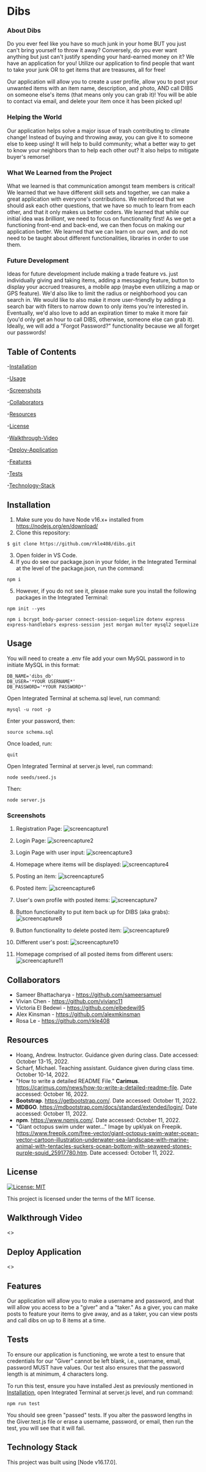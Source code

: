 # Dibs
### About Dibs
Do you ever feel like you have so much junk in your home BUT you just can't bring yourself to throw it away? Conversely, do you ever want anything but just can't justify spending your hard-earned money on it? We have an application for you! Utilize our application to find people that want to take your junk OR to get items that are treasures, all for free!

Our application will allow you to create a user profile, allow you to post your unwanted items with an item name, description, and photo, AND call DIBS on someone else's items (that means only you can grab it)! You will be able to contact via email, and delete your item once it has been picked up!

### Helping the World
Our application helps solve a major issue of trash contributing to climate change! Instead of buying and throwing away, you can give it to someone else to keep using! It will help to build community; what a better way to get to know your neighbors than to help each other out? It also helps to mitigate buyer's remorse!

### What We Learned from the Project
What we learned is that communication amongst team members is critical! We learned that we have different skill sets and together, we can make a great application with everyone's contributions. We reinforced that we should ask each other questions, that we have so much to learn from each other, and that it only makes us better coders. We learned that while our initial idea was <i>brilliant</i>, we need to focus on functionality first! As we get a functioning front-end and back-end, we can then focus on making our application better. We learned that we can learn on our own, and do not need to be taught about different functionalities, libraries in order to use them.

### Future Development
Ideas for future development include making a trade feature vs. just individually giving and taking items, adding a messaging feature, button to display your accrued treasures, a mobile app (maybe even utilizing a map or GPS feature). We'd also like to limit the radius or neighborhood you can search in. We would like to also make it more user-friendly by adding a search bar with filters to narrow down to only items you're interested in. Eventually, we'd also love to add an expiration timer to make it more fair (you'd only get an hour to call DIBS, otherwise, someone else can grab it). Ideally, we will add a "Forgot Password?" functionality because we all forget our passwords!

## Table of Contents

-[Installation](#installation)

-[Usage](#usage)

-[Screenshots](#screenshots)

-[Collaborators](#collaborators)

-[Resources](#resources)

-[License](#license)

-[Walkthrough-Video](#walkthrough-video)

-[Deploy-Application](#deploy-application)

-[Features](#features)

-[Tests](#tests)

-[Technology-Stack](#technology-stack)

## Installation

1) Make sure you do have Node v16.x+ installed from <https://nodejs.org/en/download/>
2) Clone this repository:
````
$ git clone https://github.com/rkle408/dibs.git
````
3) Open folder in VS Code.
4) If you do see our package.json in your folder, in the Integrated Terminal at the level of the package.json, run the command:
````
npm i
````
5) However, if you do not see it, please make sure you install the following packages in the Integrated Terminal:

````
npm init --yes
````
````
npm i bcrypt body-parser connect-session-sequelize dotenv express express-handlebars express-session jest morgan multer mysql2 sequelize
````

## Usage

You will need to create a .env file add your own MySQL password in to initiate MySQL in this format:
````
DB_NAME='dibs_db'
DB_USER='*YOUR USERNAME*'
DB_PASSWORD='*YOUR PASSWORD*'
````
Open Integrated Terminal at schema.sql level, run command:
````
mysql -u root -p
````
Enter your password, then:
````
source schema.sql
````
Once loaded, run:
````
quit
````

Open Integrated Terminal at server.js level, run command:
````
node seeds/seed.js
````
Then:
````
node server.js
````

### Screenshots

1) Registration Page:
![screencapture1](https://user-images.githubusercontent.com/108099192/196065709-b53d6cc1-9fbe-49f9-a34f-8df2e0cb1754.png)

2) Login Page:
![screencapture2](https://user-images.githubusercontent.com/108099192/196065712-e2c5e350-77ef-4af9-b028-c7299fbcf7d0.png)

3) Login Page with user input:
![screencapture3](https://user-images.githubusercontent.com/108099192/196065703-3615e945-e9c1-43ed-a00f-4e714d06147a.png)

4) Homepage where items will be displayed:
![screencapture4](https://user-images.githubusercontent.com/108099192/196065702-92fd0179-e9c5-402c-91d5-1ee3dd700c2c.png)

5) Posting an item:
![screencapture5](https://user-images.githubusercontent.com/108099192/196065715-1f446334-1b50-4bd8-88f6-24d8074e3824.png)

6) Posted item:
![screencapture6](https://user-images.githubusercontent.com/108099192/196065700-000807d5-2190-4129-bcef-6610c3765b5a.png)

7) User's own profile with posted items:
![screencapture7](https://user-images.githubusercontent.com/108099192/196065692-061b4b6c-fdcf-4234-87e4-4c81af71a485.png)

8) Button functionality to put item back up for DIBS (aka grabs):
![screencapture8](https://user-images.githubusercontent.com/108099192/196065717-e78208e5-1ac2-4a73-83c4-028c2ff01ca8.png)

9) Button functionality to delete posted item:
![screencapture9](https://user-images.githubusercontent.com/108099192/196065716-3ad34be7-72f8-4287-99da-e1fbca139be8.png)

10) Different user's post:
![screencapture10](https://user-images.githubusercontent.com/108099192/196066189-43369575-dacb-408d-bae0-b9afe9e2f82a.png)

11) Homepage comprised of all posted items from different users:
![screencapture11](https://user-images.githubusercontent.com/108099192/196066191-2ad09c0f-a720-4457-8407-02a19c176bb5.png)


## Collaborators

- Sameer Bhattacharya - <https://github.com/sameersamuel>
- Vivian Chen - <https://github.com/vivianc11>
- Victoria El Bedewi - <https://github.com/elbedewi95>
- Alex Kinsman - <https://github.com/alexmkinsman>
- Rosa Le - <https://github.com/rkle408>

## Resources

- Hoang, Andrew. Instructor. Guidance given during class. Date accessed: October 13-15, 2022.
- Scharf, Michael. Teaching assistant. Guidance given during class time. October 10-14, 2022.
- "How to write a detailed README File." <b>Carimus</b>. <https://carimus.com/news/how-to-write-a-detailed-readme-file>. Date accessed: October 16, 2022.
- <b>Bootstrap</b>. <https://getbootstrap.com/>. Date accessed: October 11, 2022.
- <b>MDBGO</b>. <https://mdbootstrap.com/docs/standard/extended/login/>. Date accessed: October 11, 2022.
- <b>npm</b>. <https://www.npmjs.com/>. Date accessed: October 11, 2022.
- "Giant octopus swim under water..." Image by upklyak on Freepik. <https://www.freepik.com/free-vector/giant-octopus-swim-water-ocean-vector-cartoon-illustration-underwater-sea-landscape-with-marine-animal-with-tentacles-suckers-ocean-bottom-with-seaweed-stones-purple-squid_25917780.htm>. Date accessed: October 11, 2022.

## License

[![License: MIT](https://img.shields.io/badge/License-MIT-yellow.svg)](https://opensource.org/licenses/MIT)

This project is licensed under the terms of the MIT license.

## Walkthrough Video

<>

## Deploy Application

<>

## Features

Our application will allow you to make a username and password, and that will allow you access to be a "giver" and a "taker." As a giver, you can make posts to feature your items to give away, and as a taker, you can view posts and call dibs on up to 8 items at a time.

## Tests

To ensure our application is functioning, we wrote a test to ensure that credentials for our "Giver" cannot be left blank, i.e., username, email, password MUST have values. Our test also ensures that the password length is at minimum, 4 characters long.

To run this test, ensure you have installed Jest as previously mentioned in [Installation](#installation), open Integrated Terminal at server.js level, and run command:
````
npm run test
````

You should see green "passed" tests. If you alter the password lengths in the Giver.test.js file or erase a username, password, or email, then run the test, you will see that it will fail.

## Technology Stack

This project was built using [Node v16.17.0].

